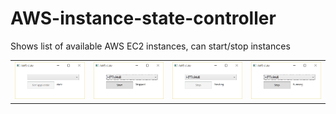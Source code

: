 # AWS-instance-state-controller
Shows list of available AWS EC2 instances, can start/stop instances

<table>

<tr>

<td>
<img src="./Screencaptures/1.png" />
</td>

<td>
<img src="./Screencaptures/start.png" />
</td>

<td>
<img src="./Screencaptures/Pending.png" />
</td>

<td>
<img src="./Screencaptures/Stop.png" />
</td>

</tr>

</table>
